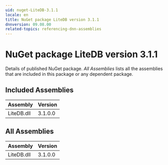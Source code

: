 ```yaml
---
uid: nuget-LiteDB-3.1.1
locale: en
title: NuGet package LiteDB version 3.1.1
dnnversion: 09.08.00
related-topics: referencing-dnn-assemblies
---
```


# NuGet package LiteDB version 3.1.1
Details of published NuGet package.
*All Assemblies* lists all the assemblies that are included in this package or any dependent package.

## Included Assemblies

|Assembly|Version|
|---|---|
|LiteDB.dll|3.1.0.0|

## All Assemblies

|Assembly|Version|
|---|---|
|LiteDB.dll|3.1.0.0|

